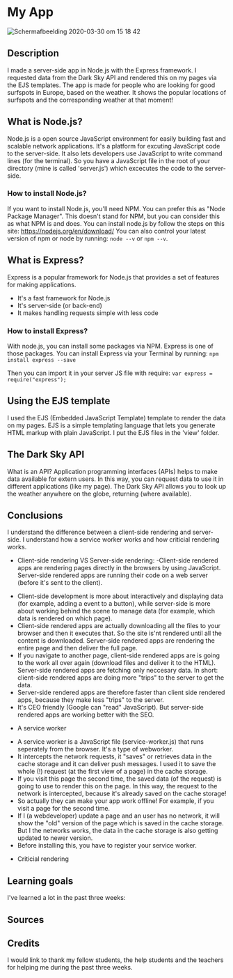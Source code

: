 # My App
![Schermafbeelding 2020-03-30 om 15 18 42](https://user-images.githubusercontent.com/45489420/77916707-c9d58d80-7299-11ea-903f-03540dac6ab6.png)

## Description
I made a server-side app in Node.js with the Express framework. I requested data from the Dark Sky API and rendered this on my pages via the EJS templates. The app is made for people who are looking for good surfspots in Europe, based on the weather. It shows the popular locations of surfspots and the corresponding weather at that moment! 

## What is Node.js?
Node.js is a open source JavaScript environment for easily building fast and scalable network applications. It's a platform for excuting JavaScript code to the server-side. It also lets developers use JavaScript to write command lines (for the terminal). So you have a JavaScript file in the root of your directory (mine is called 'server.js') which excecutes the code to the server-side. 

### How to install Node.js?
If you want to install Node.js, you'll need NPM. You can prefer this as "Node Package Manager". This doesn't stand for NPM, but you can consider this as what NPM is and does. 
You can install node.js by follow the steps on this site: https://nodejs.org/en/download/
You can also control your latest version of npm or node by running: 
`node --v` or `npm --v`.

## What is Express?
Express is a popular framework for Node.js that provides a set of features for making applications.
- It's a fast framework for Node.js
- It's server-side (or back-end)
- It makes handling requests simple with less code

### How to install Express?
With node.js, you can install some packages via NPM. Express is one of those packages.
You can install Express via your Terminal by running:
`npm install express --save`

Then you can import it in your server JS file with require:
`var express = require("express");`

## Using the EJS template
I used the EJS (Embedded JavaScript Template) template to render the data on my pages. EJS is a simple templating language that lets you generate HTML markup with plain JavaScript. I put the EJS files in the 'view' folder.

## The Dark Sky API
What is an API? Application programming interfaces (APIs) helps to make data available for extern users. In this way, you can request data to use it in different applications (like my page).
The Dark Sky API allows you to look up the weather anywhere on the globe, returning (where available).

## Conclusions <br>
I understand the difference between a client-side rendering and server-side. I understand how a service worker works and how criticial rendering works.

* Client-side rendering VS Server-side rendering: 
-Client-side rendered apps are rendering pages directly in the browsers by using JavaScript. Server-side rendered apps are running their code on a web server (before it's sent to the client). 
- Client-side development is more about interactively and displaying data (for example, adding a event to a button), while server-side is more about working behind the scene to manage data (for example, which data is rendered on which page).
- Client-side rendered apps are actually downloading all the files to your browser and then it executes that. So the site is'nt rendered until all the content is downloaded. Server-side rendered apps are rendering the entire page and then deliver the full page. 
- If you navigate to another page, client-side rendered apps are is going to the work all over again (download files and deliver it to the HTML). Server-side rendered apps are fetching only neccesary data. In short: client-side rendered apps are doing more "trips" to the server to get the data.
- Server-side rendered apps are therefore faster than client side rendered apps, because they make less "trips" to the server.
- It's CEO friendly (Google can "read" JavaScript). But server-side rendered apps are working better with the SEO.

* A service worker
- A service worker is a JavaScript file (service-worker.js) that runs seperately from the browser. It's a type of webworker.
- It intercepts the network requests, it "saves" or retrieves data in the cache storage and it can deliver push messages. I used it to save the whole (!) request (at the first view of a page) in the cache storage. 
- If you visit this page the second time, the saved data (of the request) is going to use to render this on the page. In this way, the request to the network is intercepted, because it's already saved on the cache storage! 
- So actually they can make your app work offline! For example, if you visit a page for the second time.
- If I (a webdeveloper) update a page and an user has no network, it will show the "old" version of the page which is saved in the cache storage. But I the networks works, the data in the cache storage is also getting updated to newer version.
- Before installing this, you have to register your service worker. 

* Criticial rendering

## Learning goals
I've learned a lot in the past three weeks:

## Sources


## Credits
I would link to thank my fellow students, the help students and the teachers for helping me during the past three weeks. 


<!-- Add a link to your live demo in Github Pages 🌐-->

<!-- ☝️ replace this description with a description of your own work -->

<!-- Add a nice image here at the end of the week, showing off your shiny frontend 📸 -->

<!-- Maybe a table of contents here? 📚 -->

<!-- How about a section that describes how to install this project? 🤓 -->

<!-- ...but how does one use this project? What are its features 🤔 -->

<!-- What external data source is featured in your project and what are its properties 🌠 -->

<!-- Maybe a checklist of done stuff and stuff still on your wishlist? ✅ -->

<!-- How about a license here? 📜 (or is it a licence?) 🤷 -->
